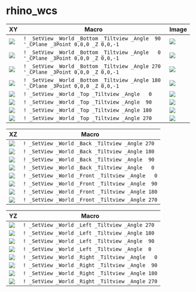 # rhino_wcs

| XY | Macro | Image |
|------|-------|-------|
|<img src="svg/01.svg">|`! _SetView _World _Bottom _Tiltview _Angle  90 '_CPlane _3Point 0,0,0 _Z 0,0,-1`|<img src="img/01.jpg">|
|<img src="svg/02.svg">|`! _SetView _World _Bottom _Tiltview _Angle   0 '_CPlane _3Point 0,0,0 _Z 0,0,-1`|<img src="img/01.jpg">|
|<img src="svg/03.svg">|`! _SetView _World _Bottom _Tiltview _Angle 270 '_CPlane _3Point 0,0,0 _Z 0,0,-1`|<img src="img/01.jpg">|
|<img src="svg/04.svg">|`! _SetView _World _Bottom _Tiltview _Angle 180 '_CPlane _3Point 0,0,0 _Z 0,0,-1`|<img src="img/01.jpg">|
|<img src="svg/05.svg">|`! _SetView _World _Top _Tiltview _Angle   0`|<img src="img/01.jpg">|
|<img src="svg/06.svg">|`! _SetView _World _Top _Tiltview _Angle  90`|<img src="img/01.jpg">|
|<img src="svg/07.svg">|`! _SetView _World _Top _Tiltview _Angle 180`|<img src="img/01.jpg">|
|<img src="svg/08.svg">|`! _SetView _World _Top _Tiltview _Angle 270`|<img src="img/01.jpg">|

| XZ | Macro |
|------|-------|
|<img src="svg/09.svg">|`! _SetView _World _Back _Tiltview _Angle 270`|
|<img src="svg/10.svg">|`! _SetView _World _Back _Tiltview _Angle 180`|
|<img src="svg/11.svg">|`! _SetView _World _Back _Tiltview _Angle  90`|
|<img src="svg/12.svg">|`! _SetView _World _Back _Tiltview _Angle   0`|
|<img src="svg/13.svg">|`! _SetView _World _Front _Tiltview _Angle   0`|
|<img src="svg/14.svg">|`! _SetView _World _Front _Tiltview _Angle  90`|
|<img src="svg/15.svg">|`! _SetView _World _Front _Tiltview _Angle 180`|
|<img src="svg/16.svg">|`! _SetView _World _Front _Tiltview _Angle 270`|

| YZ | Macro |
|------|-------|
|<img src="svg/17.svg">|`! _SetView _World _Left _Tiltview _Angle 270`|
|<img src="svg/18.svg">|`! _SetView _World _Left _Tiltview _Angle 180`|
|<img src="svg/19.svg">|`! _SetView _World _Left _Tiltview _Angle  90`|
|<img src="svg/20.svg">|`! _SetView _World _Left _Tiltview _Angle  0`|
|<img src="svg/21.svg">|`! _SetView _World _Right _Tiltview _Angle   0`|
|<img src="svg/22.svg">|`! _SetView _World _Right _Tiltview _Angle  90`|
|<img src="svg/23.svg">|`! _SetView _World _Right _Tiltview _Angle 180`|
|<img src="svg/24.svg">|`! _SetView _World _Right _Tiltview _Angle 270`|
